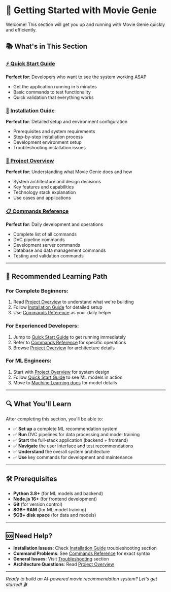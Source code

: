 # 🚀 Getting Started with Movie Genie

Welcome! This section will get you up and running with Movie Genie quickly and efficiently.

## 📚 What's in This Section

### [⚡ Quick Start Guide](quick-start.md)
**Perfect for**: Developers who want to see the system working ASAP
- Get the application running in 5 minutes
- Basic commands to test functionality
- Quick validation that everything works

### [🔧 Installation Guide](installation.md)
**Perfect for**: Detailed setup and environment configuration
- Prerequisites and system requirements
- Step-by-step installation process
- Development environment setup
- Troubleshooting installation issues

### [🎯 Project Overview](project-overview.md)
**Perfect for**: Understanding what Movie Genie does and how
- System architecture and design decisions
- Key features and capabilities
- Technology stack explanation
- Use cases and applications

### [📋 Commands Reference](commands-reference.md)
**Perfect for**: Daily development and operations
- Complete list of all commands
- DVC pipeline commands
- Development server commands
- Database and data management commands
- Testing and validation commands

---

## 🎯 Recommended Learning Path

### **For Complete Beginners:**
1. Read [Project Overview](project-overview.md) to understand what we're building
2. Follow [Installation Guide](installation.md) for detailed setup
3. Use [Commands Reference](commands-reference.md) as your daily helper

### **For Experienced Developers:**
1. Jump to [Quick Start Guide](quick-start.md) to get running immediately
2. Refer to [Commands Reference](commands-reference.md) for specific operations
3. Browse [Project Overview](project-overview.md) for architecture details

### **For ML Engineers:**
1. Start with [Project Overview](project-overview.md) for system design
2. Follow [Quick Start Guide](quick-start.md) to see ML models in action
3. Move to [Machine Learning docs](../machine-learning/README.md) for model details

---

## 🔍 What You'll Learn

After completing this section, you'll be able to:

- ✅ **Set up** a complete ML recommendation system
- ✅ **Run** DVC pipelines for data processing and model training
- ✅ **Start** the full-stack application (backend + frontend)
- ✅ **Navigate** the user interface and test recommendations
- ✅ **Understand** the overall system architecture
- ✅ **Use** key commands for development and maintenance

---

## 🛠️ Prerequisites

- **Python 3.8+** (for ML models and backend)
- **Node.js 16+** (for frontend development)
- **Git** (for version control)
- **8GB+ RAM** (for ML model training)
- **5GB+ disk space** (for data and models)

---

## 🆘 Need Help?

- **Installation Issues**: Check [Installation Guide](installation.md) troubleshooting section
- **Command Problems**: See [Commands Reference](commands-reference.md) for exact syntax
- **General Issues**: Visit [Troubleshooting](../troubleshooting/README.md) section
- **Architecture Questions**: Read [Project Overview](project-overview.md)

---

*Ready to build an AI-powered movie recommendation system? Let's get started! 🎬*